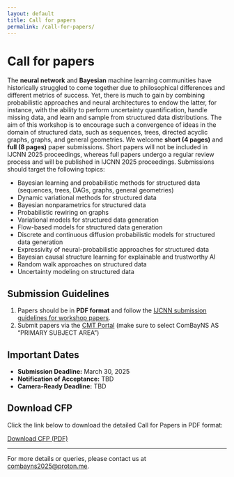 ```yaml
---
layout: default
title: Call for papers
permalink: /call-for-papers/
---
```


# Call for papers

The **neural network** and **Bayesian** machine learning communities have historically struggled to come together due to philosophical differences and different metrics of success. Yet, there is much to gain by combining probabilistic approaches and neural architectures to endow the latter, for instance, with the ability to perform uncertainty quantification, handle missing data, and learn and sample from structured data distributions. The aim of this workshop is to encourage such a convergence of ideas in the domain of structured data, such as sequences, trees, directed acyclic graphs, graphs, and general geometries. We welcome **short (4 pages)** and **full (8 pages)** paper submissions. Short papers will not be included in IJCNN 2025 proceedings, whereas full papers undergo a regular review process and will be published in IJCNN 2025 proceedings. Submissions should target the following topics:

- Bayesian learning and probabilistic methods for structured data (sequences, trees, DAGs, graphs, general geometries)
- Dynamic variational methods for structured data
- Bayesian nonparametrics for structured data
- Probabilistic rewiring on graphs
- Variational models for structured data generation
- Flow-based models for structured data generation
- Discrete and continuous diffusion probabilistic models for structured data generation
- Expressivity of neural-probabilistic approaches for structured data
- Bayesian causal structure learning for explainable and trustworthy AI
- Random walk approaches on structured data
- Uncertainty modeling on structured data

## Submission Guidelines
1. Papers should be in **PDF format** and follow the [IJCNN submission guidelines for workshop papers](https://2025.ijcnn.org/authors/call-for-papers).
2. Submit papers via the [CMT Portal](https://cmt3.research.microsoft.com/IJCNN2025/Track/3/Submission/Create) (make sure to select ComBayNS AS “PRIMARY SUBJECT AREA”)

## Important Dates
- **Submission Deadline:** March 30, 2025
- **Notification of Acceptance:** TBD
- **Camera-Ready Deadline:** TBD

## Download CFP
Click the link below to download the detailed Call for Papers in PDF format:

[Download CFP (PDF)](/assets/pdf/ComBayNS-IJCNN_2025_Workshop-call.pdf)

---

For more details or queries, please contact us at [combayns2025@proton.me](mailto:combayns2025@proton.me).
